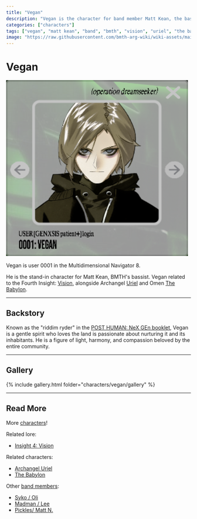 ```yaml
---
title: "Vegan"
description: "Vegan is the character for band member Matt Kean, the bassist of Bring Me The Horizon."
categories: ["characters"]
tags: ["vegan", "matt kean", "band", "bmth", "vision", "uriel", "the babylon"]
image: "https://raw.githubusercontent.com/bmth-arg-wiki/wiki-assets/main/characters/vegan/1vegan.png"
---
```


# Vegan

![Avatar for Vegan](https://raw.githubusercontent.com/bmth-arg-wiki/wiki-assets/main/characters/vegan/1vegan.png)

Vegan is user 0001 in the Multidimensional Navigator 8.

He is the stand-in character for Matt Kean, BMTH's bassist. 
Vegan related to the Fourth Insight: [Vision](../lore/insight4-vision), alongside Archangel [Uriel](uriel) and Omen [The Babylon](babylon.md).

***

## Backstory

Known as the "riddim ryder" in the [POST HUMAN: NeX GEn booklet](../lore/booklet), 
Vegan is a gentle spirit who loves the land is passionate about nurturing it and its inhabitants.
He is a figure of light, harmony, and compassion beloved by the entire community. 

***

## Gallery

{% include gallery.html folder="characters/vegan/gallery" %}

***

## Read More

More [characters](characters)!

Related lore:

- [Insight 4: Vision](../lore/insight4-vision)

Related characters:

- [Archangel Uriel](uriel)
- [The Babylon](babylon)

Other [band members](../characters#band-members):

- [Syko / Oli](syko)
- [Madman / Lee](madman)
- [Pickles/ Matt N.](pickles)